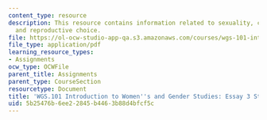 ```yaml
---
content_type: resource
description: This resource contains information related to sexuality, contraception
  and reproductive choice.
file: https://ol-ocw-studio-app-qa.s3.amazonaws.com/courses/wgs-101-introduction-to-womens-and-gender-studies-fall-2014/5b25476b6ee22845b4463b88d4bfcf5c_MITWGS_101F14_Essay3Strate.pdf
file_type: application/pdf
learning_resource_types:
- Assignments
ocw_type: OCWFile
parent_title: Assignments
parent_type: CourseSection
resourcetype: Document
title: 'WGS.101 Introduction to Women''s and Gender Studies: Essay 3 Strategies'
uid: 5b25476b-6ee2-2845-b446-3b88d4bfcf5c
---
```

